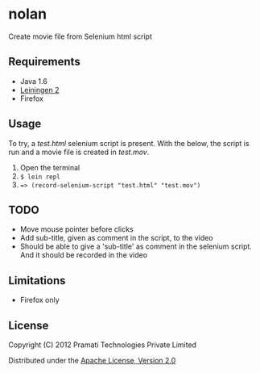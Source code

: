 # nolan

Create movie file from Selenium html script

## Requirements

- Java 1.6
- [Leiningen 2](https://github.com/technomancy/leiningen/blob/master/README.md)
- Firefox

## Usage

To try, a *test.html* selenium script is present. With the below, the
script is run and a movie file is created in *test.mov*.

1. Open the terminal
2. `$ lein repl`
3. `=> (record-selenium-script "test.html" "test.mov")`

## TODO

- Move mouse pointer before clicks
- Add sub-title, given as comment in the script, to the video
- Should be able to give a 'sub-title' as comment in the selenium
   script.  And it should be recorded in the video

## Limitations

- Firefox only

## License

Copyright (C) 2012 Pramati Technologies Private Limited

Distributed under the [Apache License, Version 2.0](http://www.apache.org/licenses/LICENSE-2.0.html)

